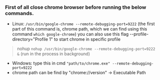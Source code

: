 ### First of all close chrome browser before running the below commands.

- Linux: `/usr/bin/google-chrome --remote-debugging-port=9222` (the first part of this command is, chrome path, which we can find using this command `which google-chrome`) you can also use this flag --profile-directory="Profile 1" to start chrome in specific profile
> nohup `nohup /usr/bin/google-chrome --remote-debugging-port=9222 &` (run in the process in background)
- Windows: type this in cmd `"path/to/chrome.exe" --remote-debugging-port=9222`
- chrome path can be find by "chrome://version" -> Executable Path
